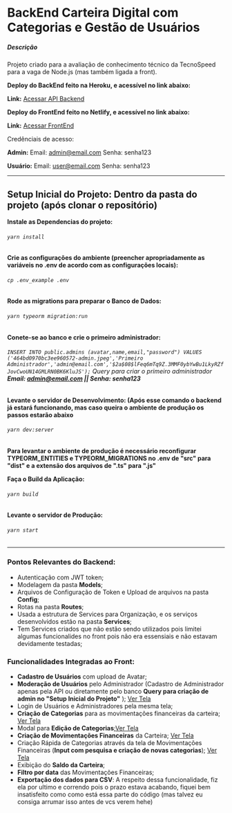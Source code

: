 # BackEnd Carteira Digital com Categorias e Gestão de Usuários

##### Descrição
Projeto criado para a avaliação de conhecimento técnico da TecnoSpeed para a vaga de Node.js (mas também ligada a front).

**Deploy do BackEnd feito na Heroku, e acessível no link abaixo:**

**Link:** [Acessar API Backend](https://tecnospeeddigitalwallet.herokuapp.com/)

**Deploy do FrontEnd feito no Netlify, e acessível no link abaixo:**

**Link:** [Acessar FrontEnd](https://frontend-digital-wallet.netlify.app/)


Credênciais de acesso:

**Admin:**
Email: admin@email.com
Senha: senha123

**Usuário:**
Email: user@email.com
Senha: senha123

------------

## Setup Inicial do Projeto: Dentro da pasta do projeto (após clonar o repositório)

**Instale as Dependencias do projeto:**
###### `yarn install`

**Crie as configurações do ambiente (preencher apropriadamente as variáveis no .env de acordo com as configurações locais):**
###### `cp .env_example .env`

**Rode as migrations para preparar o Banco de Dados:**
###### `yarn typeorm migration:run`

**Conete-se ao banco e crie o primeiro administrador:**
###### `INSERT INTO public.admins (avatar,name,email,"password") VALUES ('464bd0970bc3ee960572-admin.jpeg','Primeiro Administrador','admin@email.com','$2a$08$lFeq6mTq9Z.3MMF0ybYwBu1LkyRZfJovCwoUN14GMLRN0BK6KluJS');` Query para criar o primeiro administrador **Email: admin@email.com || Senha: senha123**

**Levante o servidor de Desenvolvimento: (Após esse comando o backend já estará funcionando, mas caso queira o ambiente de produção os passos estarão abaixo**
###### `yarn dev:server`

**Para levantar o ambiente de produção é necessário reconfigurar TYPEORM_ENTITIES e TYPEORM_MIGRATIONS no .env de "src" para "dist" e a extensão dos arquivos de ".ts" para ".js"**

**Faça o Build da Aplicação:**
###### `yarn build`

**Levante o servidor de Produção:**
###### `yarn start`


---------

### Pontos Relevantes do Backend:
- Autenticação com JWT token;
- Modelagem da pasta **Models**;
- Arquivos de Configuração de Token e Upload de arquivos na pasta **Config**;
- Rotas na pasta **Routes**;
- Usada a estrutura de Services para Organização, e os serviços desenvolvidos estão na pasta **Services**;
- Tem Services criados que não estão sendo utilizados pois limitei algumas funcionalides no front pois não era essensiais e não estavam devidamente testadas;

### Funcionalidades Integradas ao Front:
 - **Cadastro de Usuários** com upload de Avatar; 
 - **Moderação de Usuários** pelo Administrador (Cadastro de Administrador apenas pela API ou diretamente pelo banco **Query para criação de admin no "Setup Inicial do Projeto"** ); [Ver Tela](https://github.com/gspalmeida/frontend_digital_wallet_tecnospeed/blob/main/screenshots/HomeAdmin.png?raw=true)
 - Login de Usuários e Administradores pela mesma tela;
 - **Criação de Categorias** para as movimentações financeiras da carteira; [Ver Tela](https://github.com/gspalmeida/frontend_digital_wallet_tecnospeed/blob/main/screenshots/Cria%C3%A7%C3%A3oDeCategorias.png?raw=true)
 - Modal para **Edição de Categorias**;[Ver Tela](https://github.com/gspalmeida/frontend_digital_wallet_tecnospeed/blob/main/screenshots/ModalEdi%C3%A7%C3%A3oCategorias.png?raw=true)
 - **Criação de Movimentações Financeiras** da Carteira;  [Ver Tela](https://github.com/gspalmeida/frontend_digital_wallet_tecnospeed/blob/main/screenshots/Cria%C3%A7%C3%A3oDeMovimenta%C3%A7%C3%B5esFinanceiras.png?raw=true)
 - Criação Rápida de Categorias através da tela de Movimentações Financeiras (**Input com pesquisa e criação de novas categorias**); [Ver Tela](https://github.com/gspalmeida/frontend_digital_wallet_tecnospeed/blob/main/screenshots/Adi%C3%A7%C3%A3oRapida%20de%20Categorias.png?raw=true)
 - Exibição do **Saldo da Carteira**;
 - **Filtro por data** das Movimentações Financeiras;
 - **Exportação dos dados para CSV**: A respeito dessa funcionalidade, fiz ela por ultimo e correndo pois o prazo estava acabando, fiquei bem insatisfeito como como está essa parte do código (mas talvez eu consiga arrumar isso antes de vcs verem hehe)



